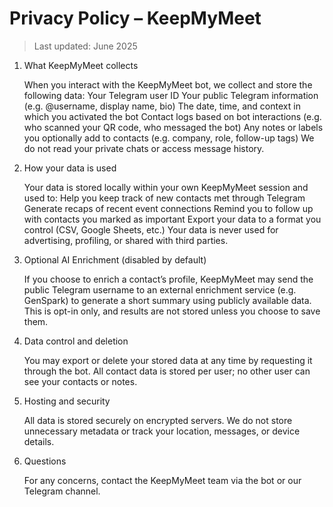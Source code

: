 # Privacy Policy – KeepMyMeet

> Last updated: June 2025

<ol>
<li>What KeepMyMeet collects</li>

When you interact with the KeepMyMeet bot, we collect and store the following data:
Your Telegram user ID
Your public Telegram information (e.g. @username, display name, bio)
The date, time, and context in which you activated the bot
Contact logs based on bot interactions (e.g. who scanned your QR code, who messaged the bot)
Any notes or labels you optionally add to contacts (e.g. company, role, follow-up tags)
We do not read your private chats or access message history.

<li>How your data is used</li>

Your data is stored locally within your own KeepMyMeet session and used to:
Help you keep track of new contacts met through Telegram
Generate recaps of recent event connections
Remind you to follow up with contacts you marked as important
Export your data to a format you control (CSV, Google Sheets, etc.)
Your data is never used for advertising, profiling, or shared with third parties.

<li>Optional AI Enrichment (disabled by default)</li>

If you choose to enrich a contact’s profile, KeepMyMeet may send the public Telegram username to an external enrichment service (e.g. GenSpark) to generate a short summary using publicly available data.
This is opt-in only, and results are not stored unless you choose to save them.

<li>Data control and deletion</li>

You may export or delete your stored data at any time by requesting it through the bot.
All contact data is stored per user; no other user can see your contacts or notes.

<li>Hosting and security</li>

All data is stored securely on encrypted servers. We do not store unnecessary metadata or track your location, messages, or device details.

<li>Questions</li>

For any concerns, contact the KeepMyMeet team via the bot or our Telegram channel.

</ol>
